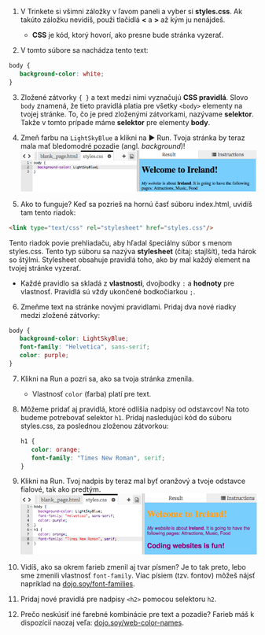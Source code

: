 1. V Trinkete si všimni záložky v ľavom paneli a vyber si **styles.css**. Ak takúto záložku nevidíš, použi tlačidlá **<** a **>** až kým ju nenájdeš.
   * **CSS** je kód, ktorý hovorí, ako presne bude stránka vyzerať.

2. V tomto súbore sa nachádza tento text:
  ```css
  body {
     background-color: white;
  }
  ```
   
3. Zložené zátvorky `{ }` a text medzi nimi vyznačujú **CSS pravidlá**. Slovo `body` znamená, že tieto pravidlá platia pre všetky `<body>` elementy na tvojej stránke. To, čo je pred zloženými zátvorkami, nazývame **selektor**. Takže v tomto prípade máme **selektor** pre elementy **body**.

4. Zmeň farbu na `LightSkyBlue` a klikni na ► Run. Tvoja stránka by teraz mala mať bledomodré pozadie (angl. _background_)! ![](assets/egFirstCSSbluebg.png)

5. Ako to funguje? Keď sa pozrieš na hornú časť súboru index.html, uvidíš tam tento riadok:
```html
<link type="text/css" rel="stylesheet" href="styles.css"/>
``` 
Tento riadok povie prehliadaču, aby hľadal špeciálny súbor s menom styles.css. Tento typ súboru sa nazýva **stylesheet** (čítaj: stajlšít), teda hárok so štýlmi. Stylesheet obsahuje pravidlá toho, ako by mal každý element na tvojej stránke vyzerať.
  * Každé pravidlo sa skladá z **vlastnosti**, dvojbodky `:` a **hodnoty** pre vlastnosť. Pravidlá sú vždy ukončené bodkočiarkou `;`.

6. Zmeňme text na stránke novými pravidlami. Pridaj dva nové riadky medzi zložené zátvorky:
  ```css
  body {
     background-color: LightSkyBlue;
     font-family: "Helvetica", sans-serif;
     color: purple;
  }
  ```
7. Klikni na Run a pozri sa, ako sa tvoja stránka zmenila.
   * Vlastnosť `color` (farba) platí pre text.

8. Môžeme pridať aj pravidlá, ktoré odlíšia nadpisy od odstavcov! Na toto budeme potrebovať selektor `h1`. Pridaj nasledujúci kód do súboru styles.css, za poslednou zloženou zátvorkou:
   ```css
   h1 {
      color: orange;
      font-family: "Times New Roman", serif;
   }
   ```
   
9. Klikni na Run. Tvoj nadpis by teraz mal byť oranžový a tvoje odstavce fialové, tak ako predtým. ![](assets/egCssColorsFonts.png)

10. Vidíš, ako sa okrem farieb zmenil aj tvar písmen? Je to tak preto, lebo sme zmenili vlastnosť `font-family`. Viac písiem (tzv. fontov) môžeš nájsť napríklad na [dojo.soy/font-families](http://dojo.soy/web-font-families).

11. Pridaj nové pravidlá pre nadpisy `<h2>` pomocou selektoru `h2`.

12. Prečo neskúsiť iné farebné kombinácie pre text a pozadie? Farieb máš k dispozícií naozaj veľa: [dojo.soy/web-color-names](http://dojo.soy/web-color-names).